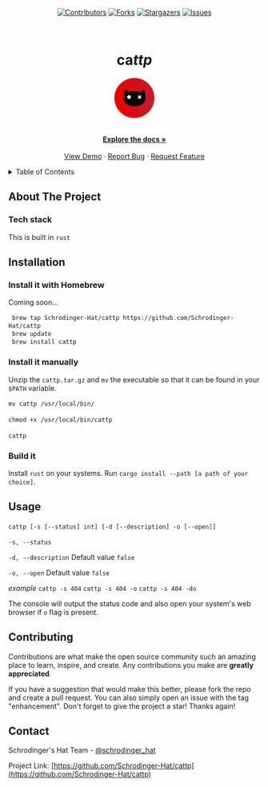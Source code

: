 <div align='center'>
  
[![Contributors][contributors-shield]][contributors-url]
[![Forks][forks-shield]][forks-url]
[![Stargazers][stars-shield]][stars-url]
[![Issues][issues-shield]][issues-url]

</div>

<!-- PROJECT LOGO -->
<br />
<div align="center">
  <h1>ca<i>ttp</i></h1>
  
  <a href="https://github.com/Schrodinger-Hat/cattp">
    <img src="public/sh.png" alt="Logo" width="80" height="80">
  </a>

  <p align="center">
    <br />
    <a href="https://github.com/Schrodinger-Hat/cattp/blob/main/README.md"><strong>Explore the docs »</strong></a>
    <br />
    <br />
    <a href="https://www.schrodinger-hat.it/">View Demo</a>
    ·
    <a href="https://github.com/Schrodinger-Hat/cattp/issues">Report Bug</a>
    ·
    <a href="https://github.com/Schrodinger-Hat/cattp/issues">Request Feature</a>
  </p>
</div>

<!-- TABLE OF CONTENTS -->
<details>
  <summary>Table of Contents</summary>
  <ol>
    <li>
      <a href="#about-the-project">About The Project</a>
      <ul>
        <li><a href="#tech-stack">Built With</a></li>
      </ul>
    </li>
    <li><a href="#usage">Usage</a></li>
    <li><a href="#contributing">Contributing</a></li>
    <li><a href="#contact">Contact</a></li>
  </ol>
</details>

<!-- ABOUT THE PROJECT -->

## About The Project

### Tech stack

This is built in `rust`

<!-- USAGE EXAMPLES -->

## Installation

### Install it with Homebrew

Coming soon...

```
 brew tap Schrodinger-Hat/cattp https://github.com/Schrodinger-Hat/cattp
 brew update
 brew install cattp
```

### Install it manually

Unzip the `cattp.tar.gz` and `mv` the executable so that it can be found in your `$PATH` variable.

```
mv cattp /usr/local/bin/

chmod +x /usr/local/bin/cattp

cattp
```

### Build it

Install `rust` on your systems. Run `cargo install --path [a path of your choice]`.

## Usage

`cattp [-s [--status] int] [-d [--description] -o [--open]]`

`-s, --status`

`-d, --description`
Default value `false`

`-o, --open`
Default value `false`

_example_
`cattp -s 404`
`cattp -s 404 -o`
`cattp -s 404 -do`

The console will output the status code and also open your system's web browser if `o` flag is present.

<!-- CONTRIBUTING -->

## Contributing

Contributions are what make the open source community such an amazing place to learn, inspire, and create. Any contributions you make are **greatly appreciated**.

If you have a suggestion that would make this better, please fork the repo and create a pull request. You can also simply open an issue with the tag "enhancement".
Don't forget to give the project a star! Thanks again!

<!-- CONTACT -->

## Contact

Schrodinger's Hat Team - [@schrodinger_hat](mailto:schrodinger.hat.show@gmail.com)

Project Link: [https://github.com/Schrodinger-Hat/cattp](https://github.com/Schrodinger-Hat/cattp)

<!-- MARKDOWN LINKS & IMAGES -->
<!-- https://www.markdownguide.org/basic-syntax/#reference-style-links -->

[contributors-shield]: https://img.shields.io/github/contributors/Schrodinger-Hat/cattp.svg?style=for-the-badge
[contributors-url]: https://github.com/Schrodinger-Hat/cattp/graphs/contributors
[forks-shield]: https://img.shields.io/github/forks/Schrodinger-Hat/cattp.svg?style=for-the-badge
[forks-url]: https://github.com/Schrodinger-Hat/cattp/network/members
[stars-shield]: https://img.shields.io/github/stars/Schrodinger-Hat/cattp?style=for-the-badge
[stars-url]: https://github.com/Schrodinger-Hat/cattp/stargazers
[issues-shield]: https://img.shields.io/github/issues/Schrodinger-Hat/cattp.svg?style=for-the-badge
[issues-url]: https://github.com/Schrodinger-Hat/cattp/issues
